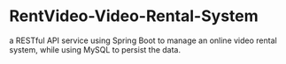 # RentVideo-Video-Rental-System
a RESTful API service using Spring Boot to manage an online video rental system, while using MySQL to persist the data.
